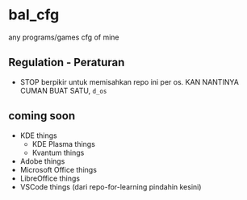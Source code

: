 # bal_cfg

any programs/games cfg of mine

## Regulation - Peraturan

- STOP berpikir untuk memisahkan repo ini per os. KAN NANTINYA CUMAN BUAT SATU, `d_os`

## coming soon

- KDE things
  - KDE Plasma things
  - Kvantum things
- Adobe things
- Microsoft Office things
- LibreOffice things
- VSCode things (dari repo-for-learning pindahin kesini)
